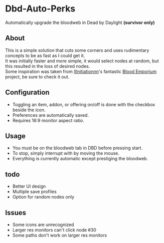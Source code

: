 # Dbd-Auto-Perks
Automatically upgrade the bloodweb in Dead by Daylight **(survivor only)**
## About
This is a simple solution that cuts some corners and uses rudimentary concepts to be as fast as I could get it. \
It was initially faster and more simple, it would select nodes at random, but this resulted in the loss of desired nodes. \
Some inspiration was taken from [IIInitiationnn](https://github.com/IIInitiationnn)'s fantastic [Blood Emporium](https://github.com/IIInitiationnn/BloodEmporium) project, be sure to check it out.
## Configuration
 - Toggling an item, addon, or offering on/off is done with the checkbox beside the icon.
 - Preferences are automatically saved.
 - Requires 16:9 monitor aspect ratio.
 ## Usage
 - You must be on the bloodweb tab in DBD before pressing start.
 - To stop, simply interrupt with by moving the mouse.
 - Everything is currently automatic except prestiging the bloodweb.
## todo
 - Better UI design
 - Multiple save profiles
 - Option for random nodes only
## Issues
 - Some icons are unrecognized
 - Larger res monitors can't click node #30
 - Some paths don't work on larger res monitors
